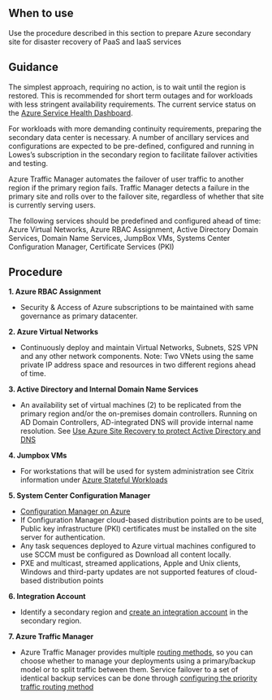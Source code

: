 
## When to use 

Use the procedure described in this section to prepare Azure secondary site for disaster recovery of PaaS and IaaS services 
 


## Guidance 


The simplest approach, requiring no action,  is to wait until the region is restored. This is recommended for short term outages and for workloads with less stringent availability requirements. The current service status on the [Azure Service Health Dashboard](https://azure.microsoft.com/en-us/status/). 

 
For workloads with more demanding continuity requirements, preparing the secondary data center is necessary. A number of ancillary services and configurations are expected to be pre-defined, configured and running in Lowes’s subscription in the secondary region to facilitate failover activities and testing. 


Azure Traffic Manager automates the failover of user traffic to another region if the primary region fails. Traffic Manager detects a failure in the primary site and rolls over to the failover site, regardless of whether that site is currently serving users. 
 

The following services should be predefined and configured ahead of time: Azure Virtual Networks, Azure RBAC Assignment, Active Directory Domain Services, Domain Name Services, JumpBox VMs, Systems Center Configuration Manager, Certificate Services (PKI) 

 
## Procedure 

**1. Azure RBAC Assignment** 

  - Security & Access of Azure subscriptions to be maintained with same governance as primary datacenter. 



**2. Azure Virtual Networks** 

  - Continuously deploy and maintain Virtual Networks, Subnets, S2S VPN and any other network components. Note: Two VNets using the same private IP address space and resources in two different regions ahead of time. 



**3. Active Directory and Internal Domain Name Services** 

  - An availability set of virtual machines (2) to be replicated from the primary region and/or the on-premises domain controllers. Running on AD Domain Controllers, AD-integrated DNS will provide internal name resolution. See [Use Azure Site Recovery to protect Active Directory and DNS](https://docs.microsoft.com/en-us/azure/site-recovery/site-recovery-active-directory) 



**4. Jumpbox VMs** 

  - For workstations that will be used for system administration see Citrix information under [Azure Stateful Workloads](https://github.com/alvarovitta/Disaster-Recovery-/blob/master/2.3-Azure-Database-Workloads.md) 



**5. System Center Configuration Manager** 


  - [Configuration Manager on Azure](https://docs.microsoft.com/en-us/sccm/core/understand/configuration-manager-on-azure) 
  - If Configuration Manager cloud-based distribution points are to be used, Public key infrastructure (PKI) certificates must be installed on the site server for authentication. 
  - Any task sequences deployed to Azure virtual machines configured to use SCCM must be configured as Download all content locally. 
  - PXE and multicast, streamed applications, Apple and Unix clients, Windows and third-party updates are not supported features of cloud-based distribution points 


**6. Integration Account**

  - Identify a secondary region and [create an integration account](https://docs.microsoft.com/en-us/azure/logic-apps/logic-apps-enterprise-integration-create-integration-account) in the secondary region. 



**7. Azure Traffic Manager** 

  - Azure Traffic Manager provides multiple [routing methods](https://docs.microsoft.com/en-us/azure/traffic-manager/traffic-manager-routing-methods), so you can choose whether to manage your deployments using a primary/backup model or to split traffic between them. Service failover to  a set of identical backup services can be done through [configuring the priority traffic routing method](https://docs.microsoft.com/en-us/azure/traffic-manager/traffic-manager-configure-priority-routing-method) 



 



 


 
